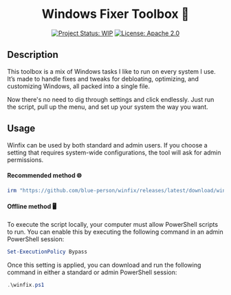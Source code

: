 <div align="center">

# Windows Fixer Toolbox 🔧

[![Project Status: WIP](https://www.repostatus.org/badges/latest/wip.svg)](https://www.repostatus.org/#wip)
[![License: Apache 2.0](https://img.shields.io/badge/License-Apache%202.0-green.svg)](LICENSE)

</div>

## Description
This toolbox is a mix of Windows tasks I like to run on every system I use. It’s made to handle fixes and tweaks for debloating, optimizing, and customizing Windows, all packed into a single file. 

Now there's no need to dig through settings and click endlessly. Just run the script, pull up the menu, and set up your system the way you want.

## Usage
Winfix can be used by both standard and admin users. If you choose a setting that requires system-wide configurations, the tool will ask for admin permissions.

#### Recommended method 🌐

```ps1
irm "https://github.com/blue-person/winfix/releases/latest/download/winfix.ps1" | iex
```

#### Offline method 🖥️

To execute the script locally, your computer must allow PowerShell scripts to run. You can enable this by executing the following command in an admin PowerShell session:

```ps1
Set-ExecutionPolicy Bypass
```

Once this setting is applied, you can download and run the following command in either a standard or admin PowerShell session:

```ps1
.\winfix.ps1
```
